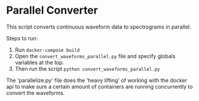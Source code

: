 # Parallel Converter

This script converts continuous waveform data to spectrograms in parallel.

Steps to run:

1. Run `docker-compose build`
2. Open the `convert_waveforms_parallel.py` file and specify globals variables at the top. 
3. Then run the script `python convert_waveforms_parallel.py`

The 'parallelize.py' file does the 'heavy lifting' of working with the docker api to make sure a certain amount of containers are running concurrently to convert the waveforms.  

